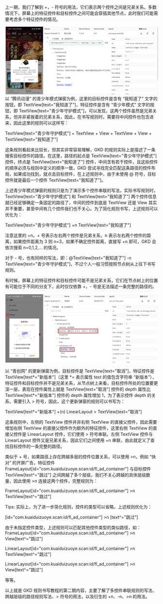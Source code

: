 上一期，我们了解到 +，- 符号的用法，它们表示两个控件之间是兄弟关系。多数情况下，屏幕上的特征控件和目标控件之间可能会穿插其他节点，此时我们可能需要考虑多个特征控件的情况。

![](./assets/qq-ac-example.png)
以 “腾讯动漫” 的青少年模式弹窗为例，这里的目标控件是含有 “我知道了” 文字的按钮，即 TextView[text="我知道了"]，特征控件是含有 “青少年模式” 文字的按钮，即 TextView[text="青少年守护模式"]，可以发现，这两个控件虽然是兄弟关系，但并非紧挨着的兄弟关系，因此，在书写规则时，需要将中间控件也包含进来，因此这里的规则可以这样写：

TextView[text="青少年守护模式"] + TextView + View + TextView + View + TextView[text="我知道了"]

这条规则看起来比较长，但其实非常容易理解，GKD 的规则实际上是描述了一条搜索目标控件的路径。在这里，路径的起点是 TextView[text="青少年守护模式"] 控件，终点是 TextView[text="我知道了"] 控件，中间含有若干控件，且这些控件的顺序必须与规则中定义的顺序一致，GKD 尝试寻找完全匹配这条路径的控件布局，如果成功找到，就点击目标控件，在上述规则中，由于未使用 @ 符号，目标控件就是最后一个控件 TextView[text="我知道了"]。

上述青少年模式弹窗的规则只是为了演示多个控件串联的写法，实际书写规则时，TextView[text="青少年守护模式"] 和 TextView[text="我知道了"] 两个控件信息就已经足够确定一条固定的路径了，中间的控件到底是 TextView 还是 View 其实并不重要，甚至中间有几个控件我们也不关心。为了简化规则书写，上述规则可以优化为：

TextView[text="青少年守护模式"] +n TextView[text="我知道了"]

注意这里的 +n，+ 号表示左右两个控件是兄弟关系，n 表示左右两个控件的距离，如果控件距离为 3 则 n=3，如果不确定控件距离，直接写 +n 即可，GKD 会依次搜索 n=0,1,2,... 的情况。

对于 - 号，也有同样的写法，即：@TextView[text="我知道了"] -n TextView[text="青少年守护模式"]，不过个人一般习惯按照节点树从上往下书写规则。

有时候，屏幕上的特征控件和目标控件可能不是兄弟关系，它们在节点树上的位置有可能位于不同的分支下，此时仅仅依靠 +，- 号是无法描述一条完整的路径的。

![](./assets/m17qcc-example.png)

以 “青创网” 的更新弹窗为例，目标控件是 TextView[text="取消"]，特征控件是 TextView[text*="新版本"]（这里 \*= 表示属性 text 的值包含字符串 “新版本”），特征控件和目标控件并不是兄弟关系，从节点树上来看，目标控件所处的位置要更深一层，表现在控件属性上就是 TextView[text="取消"] 控件的 depth 属性比 TextView[text*="新版本"] 控件的 depth 属性增加 1，为了表示控件 depth 的关系，需要引入 > 符号，因此，这个更新弹窗的规则可以书写为：

TextView[text*="新版本"] +(n) LinearLayout > TextView[text="取消"]

这条规则中，左侧的 TextView 控件并非右侧 TextView 的直接父控件，因此需要增加右侧 TextView 的直接父控件作为额外的特征控件，这里右侧 TextView 的直接父控件是 LinearLayout 控件，它们使用 > 符号串联。左侧 TextView 控件与 LinearLayout 控件又是兄弟关系，因此它们之间使用 +n 串联，由此就定义了查找目标控件的一条完整的路径。

类似于 + 号，如果路径上存在跨越多层的控件位置关系，可以使用 >n，例如 “快对” 的开屏广告，特征控件 FrameLayout[id="com.kuaiduizuoye.scan:id/fl_ad_container"] 与目标控件 TextView[text^="跳过"] 之间跨越了多个层级，我们不关心跨越的具体层级数量，因此使用 >n 连接这两个控件，完整规则为：

FrameLayout[id="com.kuaiduizuoye.scan:id/fl_ad_container"] >n TextView[text^="跳过"]

Tips: 实际上，为了进一步简化规则，控件的类型可以省略，上述规则优化为：

[id="com.kuaiduizuoye.scan:id/fl_ad_container"] >n [text^="跳过"]

由于未指定控件类型，上述规则可以匹配其他控件类型的类似路径，如：
FrameLayout[id="com.kuaiduizuoye.scan:id/fl_ad_container"] >n View[text^="跳过"]

LinearLayout[id="com.kuaiduizuoye.scan:id/fl_ad_container"] >n TextView[text^="跳过"]

LinearLayout[id="com.kuaiduizuoye.scan:id/fl_ad_container"] >n View[text^="跳过"]

等等。

以上就是 GKD 规则书写教程的第二期内容，主要了解了多控件串联规则的写法、跨越层级的路径规则写法、> 符号的用法，以及衍生的 +n、-n、>n 的用法。
